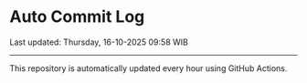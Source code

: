 # Auto Commit Log

Last updated: Thursday, 16-10-2025 09:58 WIB

---

This repository is automatically updated every hour using GitHub Actions.
